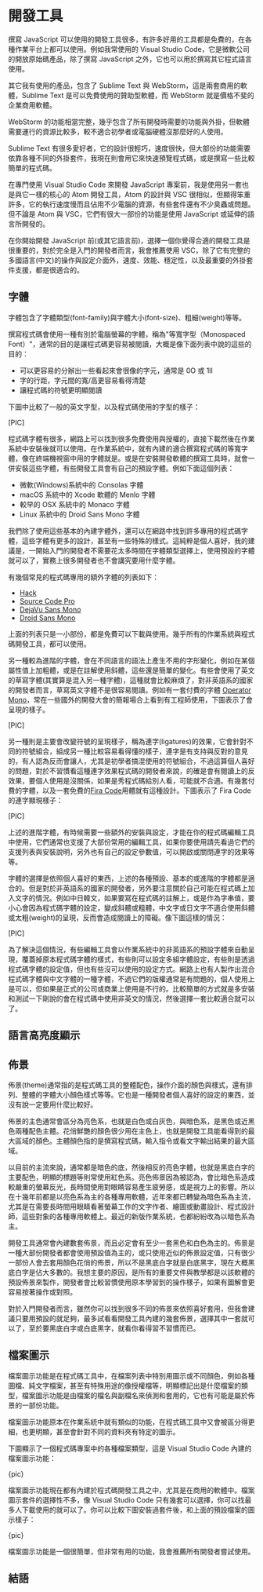 # 開發工具

撰寫 JavaScript 可以使用的開發工具很多，有許多好用的工具都是免費的，在各種作業平台上都可以使用。例如我常使用的 Visual Studio Code，它是微軟公司的開放原始碼產品，除了撰寫 JavaScript 之外，它也可以用於撰寫其它程式語言使用。

其它我有使用的產品，包含了 Sublime Text 與 WebStorm，這是兩套商用的軟體，Sublime Text 是可以免費使用的贊助型軟體，而 WebStorm 就是價格不斐的企業商用軟體。

WebStorm 的功能相當完整，幾乎包含了所有開發時需要的功能與外掛，但軟體需要運行的資源比較多，較不適合初學者或電腦硬體沒那麼好的人使用。

Sublime Text 有很多愛好者，它的設計很輕巧，速度很快，但大部份的功能需要依靠各種不同的外掛套件，我現在則會用它來快速預覽程式碼，或是撰寫一些比較簡單的程式碼。

在專門使用 Visual Studio Code 來開發 JavaScript 專案前，我是使用另一套也是與它一樣的核心的 Atom 開發工具，Atom 的設計與 VSC 很相似，但顯得笨重許多，它的執行速度慢而且佔用不少電腦的資源，有些套件還有不少臭蟲或問題。但不論是 Atom 與 VSC，它們有很大一部份的功能是使用 JavaScript 或延伸的語言所開發的。

在你開始開發 JavaScript 前(或其它語言前)，選擇一個你覺得合適的開發工具是很重要的，對於完全是入門的開發者而言，我會推薦使用 VSC，除了它有完整的多國語言(中文)的操作與設定介面外，速度、效能、穩定性，以及最重要的外掛套件支援，都是很適合的。

## 字體

字體包含了字體類型(font-family)與字體大小(font-size)、粗細(weight)等等。

撰寫程式碼會使用一種有別於電腦螢幕的字體，稱為"等寬字型（Monospaced Font）"，通常的目的是讓程式碼更容易被閱讀，大概是像下面列表中說的這些的目的：

- 可以更容易的分辦出一些看起來會很像的字元，通常是 0O 或 1lI
- 字的行距，字元間的寬/高更容易看得清楚
- 讓程式碼的符號更明顯閱讀

下圖中比較了一般的英文字型，以及程式碼使用的字型的樣子：

[PIC]

程式碼字體有很多，網路上可以找到很多免費使用與授權的，直接下載然後在作業系統中安裝後就可以使用。在作業系統中，就有內建的適合撰寫程式碼的等寬字體，像在終端機視窗中用的字體就是。或是在安裝開發軟體的撰寫工具時，就會一併安裝這些字體，有些開發工具會有自己的預設字體。例如下面這個列表：

- 微軟(Windows)系統中的 Consolas 字體
- macOS 系統中的 Xcode 軟體的 Menlo 字體
- 較早的 OSX 系統中的 Monaco 字體
- Linux 系統中的 Droid Sans Mono 字體

我們除了使用這些基本的內建字體外，還可以在網路中找到許多專用的程式碼字體，這些字體有更多的設計，甚至有一些特殊的樣式。這純粹是個人喜好，我的建議是，一開始入門的開發者不需要花太多時間在字體類型選擇上，使用預設的字體就可以了，實務上很多開發者也不會講究要用什麼字體。

有幾個常見的程式碼專用的額外字體的列表如下：

- [Hack](https://github.com/source-foundry/Hack)
- [Source Code Pro](https://github.com/adobe-fonts/source-code-pro)
- [DejaVu Sans Mono](https://dejavu-fonts.github.io/)
- [Droid Sans Mono](https://damieng.com/blog/2007/11/14/droid-font-family-courtesy-of-google-ascender)

上面的列表只是一小部份，都是免費可以下載與使用。幾乎所有的作業系統與程式碼開發工具，都可以使用。

另一種較為進階的字體，會在不同語言的語法上產生不用的字形變化，例如在某個屬性值上加粗體，或是在註解使用斜體，這些還是簡單的變化。有些會使用了英文的草寫字體(其實算是混入另一種字體)，這種就會比較麻煩了，對非英語系的國家的開發者而言，草寫英文字體不是很容易閱讀。例如有一套付費的字體 [Operator Mono](https://www.typography.com/fonts/operator/styles)，常在一些國外的開發大會的簡報場合上看到有工程師使用，下圖表示了會呈現的樣子。

[PIC]

另一種則是主要會改變符號的呈現樣子，稱為連字(ligatures)的效果，它會針對不同的符號組合，組成另一種比較容易看得懂的樣子，連字是有支持與反對的意見的，有人認為反而會讓人，尤其是初學者搞混使用的符號組合，不過這算個人喜好的問題，對於不習慣看這種連字效果程式碼的開發者來說，的確是會有閱讀上的反效果，要個人使用是沒關係，如果是秀程式碼給別人看，可能就不合適。有幾套付費的字體，以及一套免費的[Fira Code](https://github.com/tonsky/FiraCode)用體就有這種設計。下圖表示了 Fira Code 的連字顯現樣子：

[PIC]

上述的進階字體，有時候需要一些額外的安裝與設定，才能在你的程式碼編輯工具中使用，它們通常也支援了大部份常用的編輯工具，如果你要使用請先看過它們的支援列表與安裝說明，另外也有自己的設定參數值，可以開啟或關閉連字的效果等等。

字體的選擇是依照個人喜好的東西，上述的各種預設、基本的或進階的字體都是適合的。但是對於非英語系的國家的開發者，另外要注意關於自己可能在程式碼上加入文字的情況。例如中日韓文，如果要寫在程式碼的註解上，或是作為字串值，要小心會因為程式碼字體的設定，變成斜體或粗體，中文字或日文字不適合使用斜體或太粗(weight)的呈現，反而會造成閱讀上的障礙。像下圖這樣的情況：

[PIC]

為了解決這個情況，有些編輯工具會以作業系統中的非英語系的預設字體來自動呈現，覆蓋掉原本程式碼字體的樣式，有些則可以設定多組字體設定，有些則是透過程式碼字體的設定值，但也有些沒可以使用的設定方式。網路上也有人製作出混合程式碼字體與中文字體的一種字體，不過它們的版權通常是有問題的，個人使用上是可以，但如果是正式的公司或商業上使用是不行的。比較簡單的方式就是多安裝和測試一下剛說的會在程式碼中使用非英文的情況，然後選擇一套比較適合就可以了。

## 語言高亮度顯示

## 佈景

佈景(theme)通常指的是程式碼工具的整體配色，操作介面的顏色與樣式，還有排列、整體的字體大小顏色樣式等等。它也是一種開發者個人喜好的設定的東西，並沒有說一定要用什麼比較好。

佈景的主色通常會區分為亮色系，也就是白色或白灰色，與暗色系，是黑色或近黑色兩種配色主體。花俏鮮艷的顏色很少用在主色上，也就是開發工具能看得到的最大區域的顏色。主體顏色指的是撰寫程式碼，輸入指令或看文字輸出結果的最大區域。

以目前的主流來說，通常都是暗色的底，然後相反的亮色字體，也就是黑底白字的主要配色，明顯的標題等則常使用紅色系。亮色佈景因為被認為，會比暗色系造成較嚴重的螢幕反光，長時間使用對眼睛容易產生疲勞感，或是視力上的影響。所以在十幾年前都是以亮色系為主的各種專用軟體，近年來都已轉變為暗色系為主流，尤其是在需要長時間用眼睛看著螢幕工作的文字作者、繪圖或動畫設計、程式設計師，這些對象的各種專用軟體上。最近的新版作業系統，也都紛紛改為以暗色系為主。

開發工具通常會內建數套佈景，而且必定會有至少一套黑色和白色為主的。佈景是一種大部份開發者都會使用預設值為主的，或只使用近似的佈景設定值，只有很少一部份人會去套用顏色花俏的佈景，所以不是黑底白字就是白底黑字，現在大概黑底白字是佔大多數的。我想主要的原因，是所有的重要文件與教學都是以該軟體的預設佈景來製作，開發者會比較習慣使用原本學習到的操作樣子，如果有圖解會更容易按著操作或對照。

對於入門開發者而言，雖然你可以找到很多不同的佈景來依照喜好套用，但我會建議只要用預設的就足夠，最多試看看開發工具內建的幾套佈景，選擇其中一套就可以了，至於要黑底白字或白底黑字，就看你看得習不習慣而已。

## 檔案圖示

檔案圖示功能是在程式碼工具中，在檔案列表中特別用圖示或不同顏色，例如各種圖檔、純文字檔案，甚至有特殊用途的像授權檔等，明顯標記出是什麼檔案的類型，檔案圖示功能是由檔案的檔名與副檔名來偵測和套用的，它也有可能是屬於佈景的一部份功能。

檔案圖示功能原本在作業系統中就有類似的功能，在程式碼工具中又會被區分得更細，也更明顯，甚至會針對不同的資料夾有特定的圖示。

下圖顯示了一個程式碼專案中的各種檔案類型，這是 Visual Studio Code 內建的檔案圖示功能：

{pic}

檔案圖示功能現在都有內建於程式碼開發工具之中，尤其是在商用的軟體中。檔案圖示套件的選擇性不多，像 Visual Studio Code 只有幾套可以選擇，你可以找最多人下載使用的就可以了。你可以比較下圖安裝過套件後，和上面的預設檔案的圖示樣子：

{pic}

檔案圖示功能是一個很簡單，但非常有用的功能，我會推薦所有開發者嘗試使用。

## 結語
